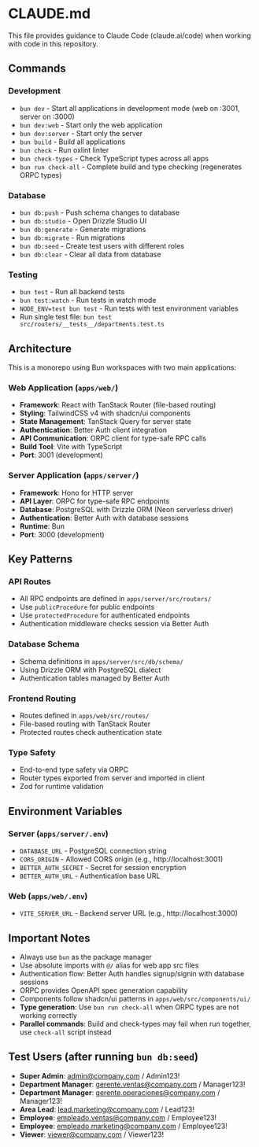 # CLAUDE.md

This file provides guidance to Claude Code (claude.ai/code) when working with code in this repository.

## Commands

### Development
- `bun dev` - Start all applications in development mode (web on :3001, server on :3000)
- `bun dev:web` - Start only the web application
- `bun dev:server` - Start only the server
- `bun build` - Build all applications
- `bun check` - Run oxlint linter
- `bun check-types` - Check TypeScript types across all apps
- `bun run check-all` - Complete build and type checking (regenerates ORPC types)

### Database
- `bun db:push` - Push schema changes to database
- `bun db:studio` - Open Drizzle Studio UI
- `bun db:generate` - Generate migrations
- `bun db:migrate` - Run migrations
- `bun db:seed` - Create test users with different roles
- `bun db:clear` - Clear all data from database

### Testing
- `bun test` - Run all backend tests
- `bun test:watch` - Run tests in watch mode
- `NODE_ENV=test bun test` - Run tests with test environment variables
- Run single test file: `bun test src/routers/__tests__/departments.test.ts`

## Architecture

This is a monorepo using Bun workspaces with two main applications:

### Web Application (`apps/web/`)
- **Framework**: React with TanStack Router (file-based routing)
- **Styling**: TailwindCSS v4 with shadcn/ui components
- **State Management**: TanStack Query for server state
- **Authentication**: Better Auth client integration
- **API Communication**: ORPC client for type-safe RPC calls
- **Build Tool**: Vite with TypeScript
- **Port**: 3001 (development)

### Server Application (`apps/server/`)
- **Framework**: Hono for HTTP server
- **API Layer**: ORPC for type-safe RPC endpoints
- **Database**: PostgreSQL with Drizzle ORM (Neon serverless driver)
- **Authentication**: Better Auth with database sessions
- **Runtime**: Bun
- **Port**: 3000 (development)

## Key Patterns

### API Routes
- All RPC endpoints are defined in `apps/server/src/routers/`
- Use `publicProcedure` for public endpoints
- Use `protectedProcedure` for authenticated endpoints
- Authentication middleware checks session via Better Auth

### Database Schema
- Schema definitions in `apps/server/src/db/schema/`
- Using Drizzle ORM with PostgreSQL dialect
- Authentication tables managed by Better Auth

### Frontend Routing
- Routes defined in `apps/web/src/routes/`
- File-based routing with TanStack Router
- Protected routes check authentication state

### Type Safety
- End-to-end type safety via ORPC
- Router types exported from server and imported in client
- Zod for runtime validation

## Environment Variables

### Server (`apps/server/.env`)
- `DATABASE_URL` - PostgreSQL connection string
- `CORS_ORIGIN` - Allowed CORS origin (e.g., http://localhost:3001)
- `BETTER_AUTH_SECRET` - Secret for session encryption
- `BETTER_AUTH_URL` - Authentication base URL

### Web (`apps/web/.env`)
- `VITE_SERVER_URL` - Backend server URL (e.g., http://localhost:3000)

## Important Notes
- Always use `bun` as the package manager
- Use absolute imports with `@/` alias for web app src files
- Authentication flow: Better Auth handles signup/signin with database sessions
- ORPC provides OpenAPI spec generation capability
- Components follow shadcn/ui patterns in `apps/web/src/components/ui/`
- **Type generation**: Use `bun run check-all` when ORPC types are not working correctly
- **Parallel commands**: Build and check-types may fail when run together, use `check-all` script instead

## Test Users (after running `bun db:seed`)
- **Super Admin**: admin@company.com / Admin123!
- **Department Manager**: gerente.ventas@company.com / Manager123!
- **Department Manager**: gerente.operaciones@company.com / Manager123!
- **Area Lead**: lead.marketing@company.com / Lead123!
- **Employee**: empleado.ventas@company.com / Employee123!
- **Employee**: empleado.marketing@company.com / Employee123!
- **Viewer**: viewer@company.com / Viewer123!
